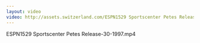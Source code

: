 ```yaml
---
layout: video
video: http://assets.switzerland.com/ESPN1529 Sportscenter Petes Release-30-1997.mp4
---
```

ESPN1529 Sportscenter Petes Release-30-1997.mp4
